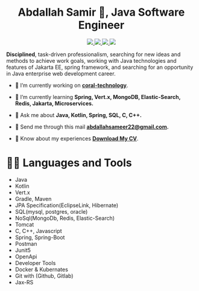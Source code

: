 <h1 align="center">Abdallah Samir 🤝, Java Software Engineer</h1>
<p align="center">
<a href="https://www.linkedin.com/in/abdallah96/">
    <img src="https://img.shields.io/badge/linkedin-%230077B5.svg?style=for-the-badge&logo=linkedin&logoColor=white"/>
</a>
<a href="https://www.hackerrank.com/abdallahsameer22/">
    <img src="https://img.shields.io/badge/-Hackerrank-2EC866?style=for-the-badge&logo=HackerRank&logoColor=white"/>
</a>
<a href="https://github.com/abdallah-samir96/">
    <img src="https://img.shields.io/badge/github-%23121011.svg?style=for-the-badge&logo=github&logoColor=white"/>
</a>
<a href="https://codepen.io/abdallah_samir/">
    <img src="https://img.shields.io/badge/Codepen-000000?style=for-the-badge&logo=codepen&logoColor=white"/>
</a>
</p>
<p align="left">

<b>Disciplined</b>, task-driven professionalism, searching for new ideas and methods to achieve work goals, working with Java technologies and features of Jakarta EE, spring framework, and searching for an opportunity in Java enterprise web development career.

</p>

- 🔭 I’m currently working on [**coral-technology**](https://www.linkedin.com/company/coral-technology-io/mycompany/).

- 🌱 I’m currently learning **Spring, Vert.x, MongoDB, Elastic-Search, Redis, Jakarta, Microservices.**

- 💬 Ask me about **Java, Kotlin, Spring, SQL, C, C++.**

- 📧 Send me through this mail **abdallahsameer22@gmail.com.**

- 📄 Know about my experiences [**Download My CV**](https://drive.google.com/file/d/1UDdT5kpMl89_fcXiTgzYKMGGuVaQ33Fp/view?usp=share_link).


# 🧑‍💻 Languages and Tools
* Java
* Kotlin
* Vert.x
* Gradle, Maven
* JPA Specification(EclipseLink, Hibernate)
* SQL(mysql, postgres, oracle)
* NoSql(MongoDb, Redis, Elastic-Search)
* Tomcat
* C, C++, Javascript
* Spring, Spring-Boot
* Postman
* Junit5
* OpenApi
* Developer Tools
* Docker & Kubernates
* Git with (Github, Gitlab)
* Jax-RS

